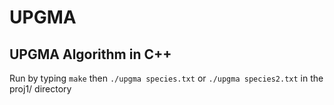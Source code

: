 # UPGMA
## UPGMA Algorithm in C++
Run by typing `make` then `./upgma species.txt` or `./upgma species2.txt` in the proj1/ directory

